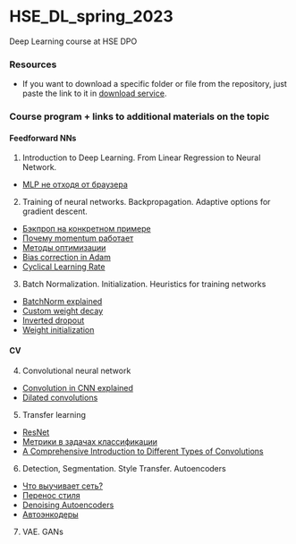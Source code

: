 # HSE_DL_spring_2023
Deep Learning course at HSE DPO

### Resources
* If you want to download a specific folder or file from the repository, just paste the link to it in [download service](https://minhaskamal.github.io/DownGit/#/home?url=). 


### Course program + links to additional materials on the topic

#### Feedforward NNs
01. Introduction to Deep Learning. From Linear Regression to Neural Network. 
   - [MLP не отходя от браузера](http://playground.tensorflow.org/#activation=tanh&batchSize=10&dataset=circle&regDataset=reg-plane&learningRate=0.03&regularizationRate=0&noise=0&networkShape=4,2&seed=0.57027&showTestData=false&discretize=false&percTrainData=50&x=true&y=true&xTimesY=false&xSquared=false&ySquared=false&cosX=false&sinX=false&cosY=false&sinY=false&collectStats=false&problem=classification&initZero=false&hideText=false)
02. Training of neural networks. Backpropagation. Adaptive options for gradient descent.
   - [Бэкпроп на конкретном примере](http://www.habarov.spb.ru/lab_nnet/nn_js_lab/content/nn_js_backprop_2.html)
   - [Почему momentum работает](https://distill.pub/2017/momentum/)
   - [Методы оптимизации](https://habr.com/ru/post/318970/)
   - [Bias correction in Adam](https://www.youtube.com/watch?v=-0ZMU-gnm2g)
   - [Cyclical Learning Rate](https://medium.com/swlh/cyclical-learning-rates-the-ultimate-guide-for-setting-learning-rates-for-neural-networks-3104e906f0ae)   
03. Batch Normalization. Initialization. Heuristics for training networks
   - [BatchNorm explained](https://towardsdatascience.com/batch-normalization-in-3-levels-of-understanding-14c2da90a338)
   - [Custom weight decay](https://raberrytv.wordpress.com/2017/10/29/pytorch-weight-decay-made-easy/)
   - [Inverted dropout](https://www.coursera.org/lecture/deep-neural-network/dropout-regularization-eM33A)
   - [Weight initialization](https://www.deeplearningwizard.com/deep_learning/boosting_models_pytorch/weight_initialization_activation_functions/)
#### CV
04. Convolutional neural network
   - [Convolution in CNN explained](https://www.youtube.com/watch?v=KTB_OFoAQcc)
   - [Dilated convolutions](https://www.inference.vc/dilated-convolutions-and-kronecker-factorisation/)
05. Transfer learning
   - [ResNet](https://towardsdatascience.com/understanding-and-visualizing-resnets-442284831be8)
   - [Метрики в задачах классификации](https://habr.com/ru/company/ods/blog/328372/)
   - [A Comprehensive Introduction to Different Types of Convolutions](https://towardsdatascience.com/a-comprehensive-introduction-to-different-types-of-convolutions-in-deep-learning-669281e58215)
06. Detection, Segmentation. Style Transfer. Autoencoders
   - [Что выучивает сеть?](https://towardsdatascience.com/understanding-your-convolution-network-with-visualizations-a4883441533b)
   - [Перенос стиля](https://towardsdatascience.com/neural-style-transfer-applications-data-augmentation-43d1dc1aeecc) 
   - [Denoising Autoencoders](https://medium.com/@garimanishad/reconstruct-corrupted-data-using-denoising-autoencoder-python-code-aeaff4b0958e)
   - [Автоэнкодеры](https://habr.com/ru/post/331382/)
07. VAE. GANs
